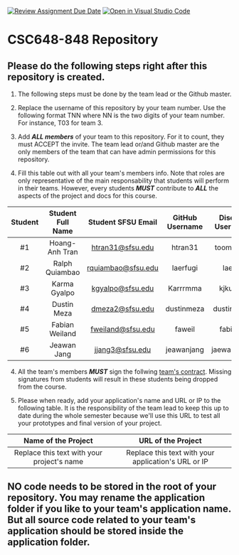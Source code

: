 [![Review Assignment Due Date](https://classroom.github.com/assets/deadline-readme-button-24ddc0f5d75046c5622901739e7c5dd533143b0c8e959d652212380cedb1ea36.svg)](https://classroom.github.com/a/1Ql2EhFc)
[![Open in Visual Studio Code](https://classroom.github.com/assets/open-in-vscode-718a45dd9cf7e7f842a935f5ebbe5719a5e09af4491e668f4dbf3b35d5cca122.svg)](https://classroom.github.com/online_ide?assignment_repo_id=13784549&assignment_repo_type=AssignmentRepo)
# CSC648-848 Repository

## Please do the following steps right after this repository is created.

1. The following steps must be done by the team lead or the Github master.

2. Replace the username of this repository by your team number. Use the following format TNN where NN is the two digits of your team number. For instance, T03 for team 3.

2. Add ***ALL members*** of your team to this repository. For it to count, they must ACCEPT the invite. The team lead or/and Github master are the only members of the team that can have admin permissions for this repository.

3. Fill this table out with all your team's members info. Note that roles are only representative of the main responsability that students will perform in their teams. However, every students ***MUST*** contribute to ***ALL*** the aspects of the project and docs for this course.


| Student      | Student Full Name |Student SFSU Email | GitHub Username |  Discord Username  |           Role           |
|    :---:     |   :---:           |       :---:       |     :---:       |        :---:       |          :---:           |
|      #1      |   Hoang-Anh Tran  | htran31@sfsu.edu  |     htran31     |     toom8820       |       Team-lead          |
|      #2      |   Ralph Quiambao  | rquiambao@sfsu.edu|     laerfugi    |     laerfu         |       Frontend-lead      |
|      #3      |   Karma Gyalpo    |kgyalpo@sfsu.edu                  | Karrrmma                |    kjkungg                |       Backend-lead       |
|      #4      |   Dustin Meza     | dmeza2@sfsu.edu   |     dustinmeza  |     dustinmeza     |       Database-admin     |
|      #5      |   Fabian Weiland  | fweiland@sfsu.edu |     faweil      |     fabiweil       |       Github-master      |
|      #6      |   Jeawan Jang     | jjang3@sfsu.edu   |     jeawanjang  |     jaewan3951     |       Docs-editor        |


4. All the team's members ***MUST*** sign the follwing [team's contract](https://forms.gle/dxATAsa9isXKbcBn7). Missing signatures from students will result in these students being dropped from the course.

4. Please when ready, add your application's name and URL or IP to the following table. It is the responsibility of the team lead to keep this up to date during the whole semester because we'll use this URL to test all your prototypes and final version of your project.

|             Name of the Project               |                            URL of the Project                          |
|                    :---:                      |                                 :---:                                  |
|   Replace this text with your project's name  |              Replace this text with your application's URL or IP       |                                                        


## NO code needs to be stored in the root of your repository. You may rename the application folder if you like to your team's application name. But all source code related to your team's application should be stored inside the application folder.
